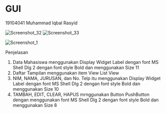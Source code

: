 # GUI

19104041
Muhammad Iqbal Rasyid

![Screenshot_32](https://user-images.githubusercontent.com/72425140/114341391-db779380-9b83-11eb-9553-cf9a138e4645.png)
![Screenshot_33](https://user-images.githubusercontent.com/72425140/114341433-f9dd8f00-9b83-11eb-9c2c-0599de0a3c49.png)

![Screenshot_1](https://user-images.githubusercontent.com/72425140/116971325-99092880-ace3-11eb-9d0d-9cd0442e4336.jpg)

Penjelasan 
1. Data Mahasiswa menggunakan Display Widget Label dengan font MS Shell Dlg 2 dengan font style Bold dan menggunakan Size 11
2. Daftar Tampilan menggunakan item View List View 
3. NIM, NAMA, JURUSAN, dan No. Telp itu menggunakan Display Widget Label dengan font MS Shell Dlg 2 dengan font style Bold dan menggunakan Size 10
4. TAMBAH, EDIT, CLEAR, HAPUS mrnggunakan Button PushButton dengan menggunakan font MS Shell Dlg 2 dengan font style Bold dan menggunakan Size 8
